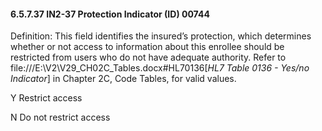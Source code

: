 #### 6.5.7.37 IN2-37 Protection Indicator (ID) 00744

Definition: This field identifies the insured’s protection, which determines whether or not access to information about this enrollee should be restricted from users who do not have adequate authority. Refer to file:///E:\V2\V29_CH02C_Tables.docx#HL70136[_HL7 Table 0136 - Yes/no Indicator_] in Chapter 2C, Code Tables, for valid values.

Y Restrict access

N Do not restrict access
